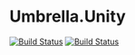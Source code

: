 # Umbrella.Unity

[![Build Status](https://zinofi.visualstudio.com/Umbrella%20Code%20Libraries/_apis/build/status/Build%20Unity?branchName=master)](https://zinofi.visualstudio.com/Umbrella%20Code%20Libraries/_build/latest?definitionId=30&branchName=master)
[![Build Status](https://zinofi.vsrm.visualstudio.com/_apis/public/Release/badge/5c7fe595-1c0e-45c7-a704-e2f5bff37b1a/3/4)](https://zinofi.vsrm.visualstudio.com/_apis/public/Release/badge/5c7fe595-1c0e-45c7-a704-e2f5bff37b1a/3/4)
